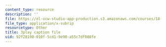 ```yaml
---
content_type: resource
description: ''
file: https://ol-ocw-studio-app-production.s3.amazonaws.com/courses/18-03sc-differential-equations-fall-2011/92f28190010f5cd19e90a55c7df008fe_te6Mplq3DCU.vtt
file_type: application/x-subrip
resourcetype: Other
title: 3play caption file
uid: 92f28190-010f-5cd1-9e90-a55c7df008fe
---
```

